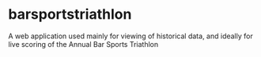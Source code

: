 # barsportstriathlon
A web application used mainly for viewing of historical data, and ideally for live scoring of the Annual Bar Sports Triathlon
